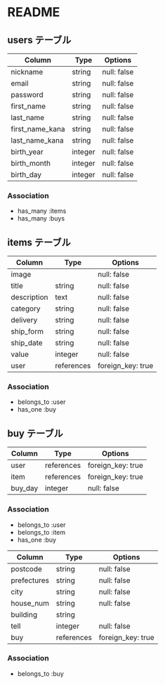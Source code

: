 # README

## users テーブル

| Column          | Type    | Options     |
| --------------- | ------- | ----------- |
| nickname        | string  | null: false |
| email           | string  | null: false |
| password        | string  | null: false |
| first_name      | string  | null: false |
| last_name       | string  | null: false |
| first_name_kana | string  | null: false |
| last_name_kana  | string  | null: false |
| birth_year      | integer | null: false |
| birth_month     | integer | null: false |
| birth_day       | integer | null: false |

### Association
- has_many :items
- has_many :buys


## items テーブル

| Column      | Type       | Options           |
| ----------- | ---------- | ----------------- |
| image       |            | null: false       |
| title       | string     | null: false       |
| description | text       | null: false       |
| category    | string     | null: false       |
| delivery    | string     | null: false       |
| ship_form   | string     | null: false       |
| ship_date   | string     | null: false       |
| value       | integer    | null: false       |
| user        | references | foreign_key: true |

### Association 
- belongs_to :user
- has_one :buy


##  buy テーブル

| Column  | Type       | Options           |
| ------- | ---------- | ----------------- |
| user    | references | foreign_key: true |
| item    | references | foreign_key: true |
| buy_day | integer    | null: false       |

### Association 
- belongs_to :user
- belongs_to :item
- has_one :buy


| Column      | Type       | Options           |
| ----------- | ---------- | ----------------- |
| postcode    | string     | null: false       |
| prefectures | string     | null: false       |
| city        | string     | null: false       |
| house_num   | string     | null: false       |
| building    | string     |                   |
| tell        | integer    | null: false       |
| buy         | references | foreign_key: true |

### Association 
- belongs_to :buy